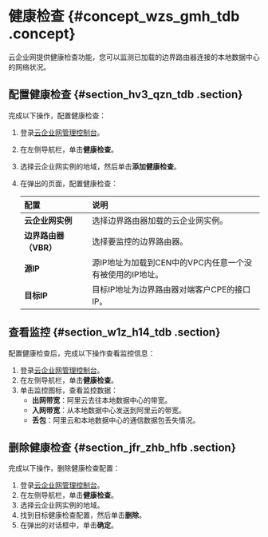 # 健康检查 {#concept_wzs_gmh_tdb .concept}

云企业网提供健康检查功能，您可以监测已加载的边界路由器连接的本地数据中心的网络状况。

## 配置健康检查 {#section_hv3_qzn_tdb .section}

完成以下操作，配置健康检查：

1.  登录[云企业网管理控制台](https://cen.console.aliyun.com/)。
2.  在左侧导航栏，单击**健康检查**。
3.  选择云企业网实例的地域，然后单击**添加健康检查**。
4.  在弹出的页面，配置健康检查：

    |配置|说明|
    |:-|:-|
    |**云企业网实例**|选择边界路由器加载的云企业网实例。|
    |**边界路由器（VBR）**|选择要监控的边界路由器。|
    |**源IP**|源IP地址为加载到CEN中的VPC内任意一个没有被使用的IP地址。|
    |**目标IP**|目标IP地址为边界路由器对端客户CPE的接口IP。|


## 查看监控 {#section_w1z_h14_tdb .section}

配置健康检查后，完成以下操作查看监控信息：

1.  登录[云企业网管理控制台](https://cen.console.aliyun.com/)。
2.  在左侧导航栏，单击**健康检查**。
3.  单击监控图标，查看监控数据：
    -   **出网带宽**：阿里云去往本地数据中心的带宽。
    -   **入网带宽**：从本地数据中心发送到阿里云的带宽。
    -   **丢包**：阿里云和本地数据中心的通信数据包丢失情况。

## 删除健康检查 {#section_jfr_zhb_hfb .section}

完成以下操作，删除健康检查配置：

1.  登录[云企业网管理控制台](https://cen.console.aliyun.com/)。
2.  在左侧导航栏，单击**健康检查**。
3.  选择云企业网实例的地域。
4.  找到目标健康检查配置，然后单击**删除**。
5.  在弹出的对话框中，单击**确定**。

